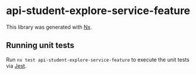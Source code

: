 # api-student-explore-service-feature

This library was generated with [Nx](https://nx.dev).

## Running unit tests

Run `nx test api-student-explore-service-feature` to execute the unit tests via [Jest](https://jestjs.io).
